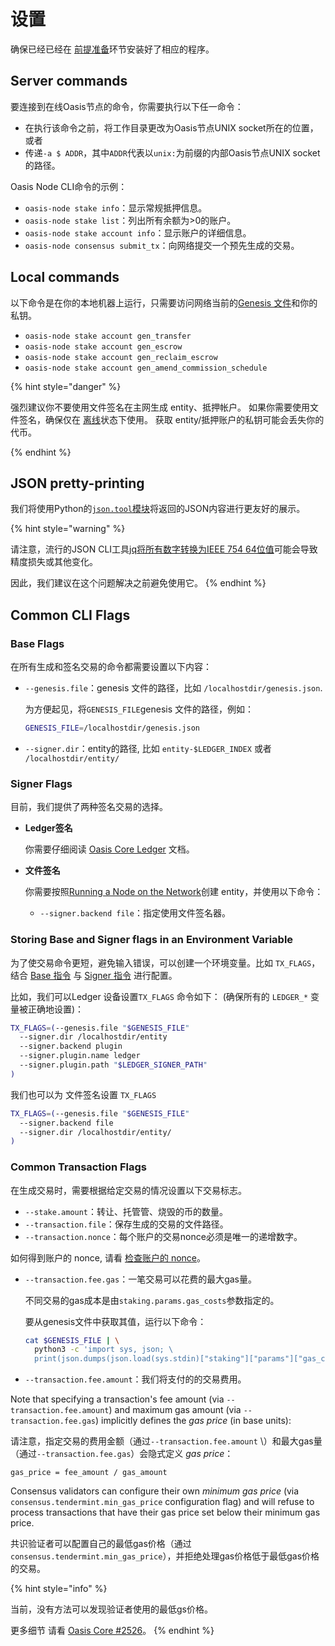 # 设置

确保已经已经在 [前提准备](prerequisites.md)环节安装好了相应的程序。

## Server commands

要连接到在线Oasis节点的命令，你需要执行以下任一命令：

* 在执行该命令之前，将工作目录更改为Oasis节点UNIX socket所在的位置，或者
* 传递`-a $ ADDR`，其中`ADDR`代表以`unix:`为前缀的内部Oasis节点UNIX socket的路径。

Oasis Node CLI命令的示例：

* `oasis-node stake info`：显示常规抵押信息。
* `oasis-node stake list`：列出所有余额为>0的账户。
* `oasis-node stake account info`：显示账户的详细信息。
* `oasis-node consensus submit_tx`：向网络提交一个预先生成的交易。

## Local commands

以下命令是在你的本地机器上运行，只需要访问网络当前的[Genesis 文件](../../mainnet/genesis-file.md)和你的私钥。

* `oasis-node stake account gen_transfer`
* `oasis-node stake account gen_escrow`
* `oasis-node stake account gen_reclaim_escrow`
* `oasis-node stake account gen_amend_commission_schedule`

{% hint style="danger" %}

强烈建议你不要使用文件签名在主网生成 entity、抵押帐户。
如果你需要使用文件签名，确保仅在 [离线](https://en.wikipedia.org/wiki/Air_gap_%28networking%29)状态下使用。
获取 entity/抵押账户的私钥可能会丢失你的代币。

{% endhint %}

## JSON pretty-printing

我们将使用Python的[`json.tool`模块](https://docs.python.org/3/library/json.html#module-json.tool)将返回的JSON内容进行更友好的展示。

{% hint style="warning" %}

请注意，流行的JSON CLI工具[jq](http://stedolan.github.io/jq/)[将所有数字转换为IEEE 754 64位值](https://github.com/stedolan/jq/wiki/FAQ#caveats)可能会导致精度损失或其他变化。

因此，我们建议在这个问题解决之前避免使用它。
{% endhint %}

## Common CLI Flags

### Base Flags

在所有生成和签名交易的命令都需要设置以下内容：

* `--genesis.file`：genesis 文件的路径，比如 `/localhostdir/genesis.json`.

  为方便起见，将`GENESIS_FILE`genesis 文件的路径，例如：

  ```bash
  GENESIS_FILE=/localhostdir/genesis.json
  ```

* `--signer.dir`：entity的路径, 比如 `entity-$LEDGER_INDEX` 或者 `/localhostdir/entity/`

### Signer Flags

目前，我们提供了两种签名交易的选择。

* **Ledger签名**

  你需要仔细阅读 [Oasis Core Ledger](https://docs.oasis.dev/oasis-core-ledger/usage/transactions) 文档。

* **文件签名**

  你需要按照[Running a Node on the Network](../../run-a-node/set-up-your-node/run-validator.md#creating-your-entity)创建 entity，并使用以下命令：
  * `--signer.backend file`：指定使用文件签名器。

### Storing Base and Signer flags in an Environment Variable

为了使交易命令更短，避免输入错误，可以创建一个环境变量。比如 `TX_FLAGS`，结合 [Base 指令](setup.md#base-flags) 与 [Signer 指令](setup.md#signer-flags) 进行配置。

比如，我们可以Ledger 设备设置`TX_FLAGS` 命令如下： \(确保所有的 `LEDGER_*` 变量被正确地设置\)：

```bash
TX_FLAGS=(--genesis.file "$GENESIS_FILE"
  --signer.dir /localhostdir/entity
  --signer.backend plugin
  --signer.plugin.name ledger
  --signer.plugin.path "$LEDGER_SIGNER_PATH"
)
```

我们也可以为 文件签名设置 `TX_FLAGS`
```bash
TX_FLAGS=(--genesis.file "$GENESIS_FILE"
  --signer.backend file
  --signer.dir /localhostdir/entity/
)
```

### Common Transaction Flags

在生成交易时，需要根据给定交易的情况设置以下交易标志。

* `--stake.amount`：转让、托管管、烧毁的币的数量。
* `--transaction.file`：保存生成的交易的文件路径。
* `--transaction.nonce`：每个账户的交易nonce必须是唯一的递增数字。

 如何得到账户的 nonce, 请看 [检查账户的 nonce](maintenance/checking-account-nonce.md)。

* `--transaction.fee.gas`：一笔交易可以花费的最大gas量。

  不同交易的gas成本是由`staking.params.gas_costs`参数指定的。

  要从genesis文件中获取其值，运行以下命令：

  ```bash
  cat $GENESIS_FILE | \
    python3 -c 'import sys, json; \
    print(json.dumps(json.load(sys.stdin)["staking"]["params"]["gas_costs"], indent=4))'
  ```

* `--transaction.fee.amount`：我们将支付的的交易费用。

Note that specifying a transaction's fee amount \(via `--transaction.fee.amount`\) and maximum gas amount \(via `--transaction.fee.gas`\) implicitly defines the _gas price_ \(in base units\):

请注意，指定交易的费用金额（通过`--transaction.fee.amount` \）和最大gas量（通过`--transaction.fee.gas`）会隐式定义 _gas price_：

```text
gas_price = fee_amount / gas_amount
```


Consensus validators can configure their own _minimum gas price_ \(via `consensus.tendermint.min_gas_price` configuration flag\) and will refuse to process transactions that have their gas price set below their minimum gas price.


共识验证者可以配置自己的最低gas价格（通过`consensus.tendermint.min_gas_price`），并拒绝处理gas价格低于最低gas价格的交易。

{% hint style="info" %}

当前，没有方法可以发现验证者使用的最低gs价格。

更多细节 请看 [Oasis Core \#2526](https://github.com/oasisprotocol/oasis-core/issues/2526)。
{% endhint %}

##
